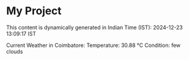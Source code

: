 # My Project

This content is dynamically generated in Indian Time (IST): 2024-12-23 13:09:17 IST


Current Weather in Coimbatore:
Temperature: 30.88 °C
Condition: few clouds
